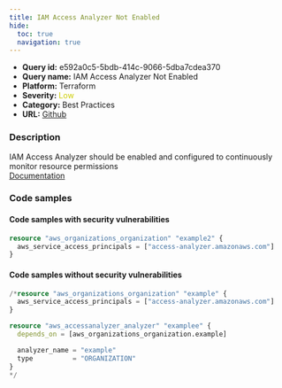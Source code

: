 ```yaml
---
title: IAM Access Analyzer Not Enabled
hide:
  toc: true
  navigation: true
---
```


<style>
  .highlight .hll {
    background-color: #ff171742;
  }
  .md-content {
    max-width: 1100px;
    margin: 0 auto;
  }
</style>

-   **Query id:** e592a0c5-5bdb-414c-9066-5dba7cdea370
-   **Query name:** IAM Access Analyzer Not Enabled
-   **Platform:** Terraform
-   **Severity:** <span style="color:#CC0">Low</span>
-   **Category:** Best Practices
-   **URL:** [Github](https://github.com/Checkmarx/kics/tree/master/assets/queries/terraform/aws/iam_access_analyzer_not_enabled)

### Description
IAM Access Analyzer should be enabled and configured to continuously monitor resource permissions<br>
[Documentation](https://registry.terraform.io/providers/hashicorp/aws/latest/docs/resources/accessanalyzer_analyzer)

### Code samples
#### Code samples with security vulnerabilities
```tf title="Postitive test num. 1 - tf file" hl_lines="1"
resource "aws_organizations_organization" "example2" {
  aws_service_access_principals = ["access-analyzer.amazonaws.com"]
}

```


#### Code samples without security vulnerabilities
```tf title="Negative test num. 1 - tf file"
/*resource "aws_organizations_organization" "example" {
  aws_service_access_principals = ["access-analyzer.amazonaws.com"]
}

resource "aws_accessanalyzer_analyzer" "examplee" {
  depends_on = [aws_organizations_organization.example]

  analyzer_name = "example"
  type          = "ORGANIZATION"
}
*/

```
